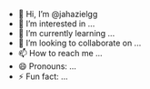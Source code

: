 - 👋 Hi, I’m @jahazielgg
- 👀 I’m interested in ...
- 🌱 I’m currently learning ...
- 💞️ I’m looking to collaborate on ...
- 📫 How to reach me ...
- 😄 Pronouns: ...
- ⚡ Fun fact: ...

<!---
jahazielgg/jahazielgg is a ✨ special ✨ repository because its `README.md` (this file) appears on your GitHub profile.
You can click the Preview link to take a look at your changes.
--->
